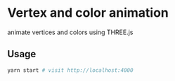 # Vertex and color animation

animate vertices and colors using THREE.js

## Usage

```bash
yarn start # visit http://localhost:4000
```
